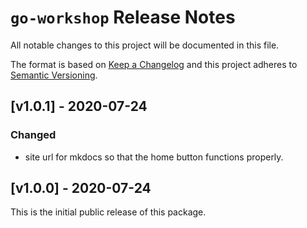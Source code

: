 # `go-workshop` Release Notes

All notable changes to this project will be documented in this file.

The format is based on [Keep a Changelog](http://keepachangelog.com/en/1.0.0/) and this project adheres to [Semantic Versioning](http://semver.org/spec/v2.0.0.html).

## [v1.0.1] - 2020-07-24
### Changed
* site url for mkdocs so that the home button functions properly.

## [v1.0.0] - 2020-07-24
This is the initial public release of this package.
